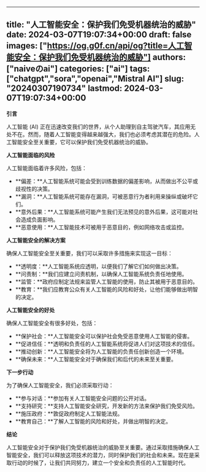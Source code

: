 
---
title: "人工智能安全：保护我们免受机器统治的威胁"
date: 2024-03-07T19:07:34+00:00
draft: false
images: ["https://og.g0f.cn/api/og?title=人工智能安全：保护我们免受机器统治的威胁"]
authors: ["naiveのai"]
categories: ["ai"]
tags: ["chatgpt","sora","openai","Mistral AI"]
slug: "20240307190734"
lastmod: 2024-03-07T19:07:34+00:00
---
**引言**

人工智能 (AI) 正在迅速改变我们的世界，从个人助理到自主驾驶汽车，其应用无处不在。然而，随着人工智能变得越来越强大，我们也必须考虑其潜在的危险。人工智能安全至关重要，它可以保护我们免受机器统治的威胁。

**人工智能面临的风险**

人工智能面临着许多风险，包括：

- **偏差：**人工智能系统可能会受到训练数据的偏差影响，从而做出不公平或歧视性的决策。
- **漏洞：**人工智能系统可能存在漏洞，可被恶意行为者利用来操纵或破坏它们。
- **意外后果：**人工智能系统可能产生我们无法预见的意外后果，这可能对社会造成负面影响。
- **恶意使用：**人工智能技术可被用于恶意目的，例如网络攻击或监控。

**人工智能安全的解决方案**

确保人工智能安全至关重要，我们可以采取许多措施来实现这一目标：

- **透明度：**人工智能系统应透明，以便我们了解它们如何做出决策。
- **问责制：**我们应建立问责机制，以确保人工智能系统负责任地使用。
- **监管：**政府应制定法规来监管人工智能的使用，防止其被用于恶意目的。
- **教育：**我们应教育公众有关人工智能的风险和好处，让他们能够做出明智的决定。

**人工智能安全的好处**

确保人工智能安全有很多好处，包括：

- **保护社会：**人工智能安全可以保护社会免受恶意使用人工智能的侵害。
- **促进信任：**透明和负责任的人工智能系统将促进人们对这项技术的信任。
- **推动创新：**人工智能安全将为人工智能的负责任创新创造一个环境。
- **确保未来：**人工智能安全对于确保我们和后代的未来至关重要。

**下一步行动**

为了确保人工智能安全，我们必须采取行动：

- **参与对话：**参加有关人工智能安全问题的公开对话。
- **支持研究：**支持人工智能安全研究，开发新的方法来保护我们免受风险。
- **施压政府：**敦促政府制定人工智能法规。
- **教育自己：**了解人工智能的风险和好处，并做出明智的决定。

**结论**

人工智能安全对于保护我们免受机器统治的威胁至关重要。通过采取措施确保人工智能安全，我们可以释放这项技术的潜力，同时保护我们的社会和未来。现在是采取行动的时候了，让我们共同努力，建立一个安全和负责任的人工智能时代。